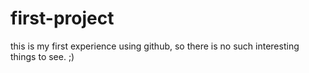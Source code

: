 # first-project
this is my first experience using github, so there is no such interesting things to see. ;)
